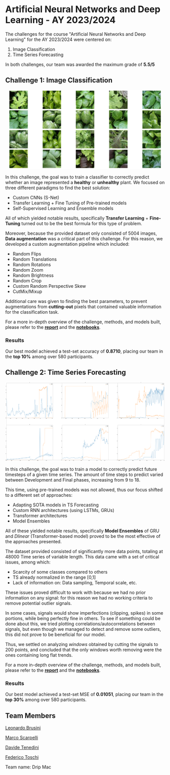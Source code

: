 # Artificial Neural Networks and Deep Learning - AY 2023/2024

 The challenges for the course "Artificial Neural Networks and Deep Learning" for the AY 2023/2024 were centered on:
 1. Image Classification
 2. Time Series Forecasting

 In both challenges, our team was awarded the maximum grade of **5.5/5**

## Challenge 1: Image Classification
<p align="center">
	<img src="images/plants.png" height="250" />
</p>

In this challenge, the goal was to train a classifier to correctly predict whether an image represented a **healthy** or **unhealthy** plant.
We focused on three different paradigms to find the best solution:
- Custom CNNs (S-Net)
- Transfer Learning + Fine Tuning of Pre-trained models
- Self-Supervised Learning and Ensemble models

All of which yielded notable results, specifically **Transfer Learning** + **Fine-Tuning** turned out to be the best formula for this type of problem.

Moreover, because the provided dataset only consisted of 5004 images, **Data augmentation** was a critical part of this challenge. For this reason, we developed a custom augmentation pipeline which included:
 - Random Flips
 - Random Translations
 - Random Rotations
 - Random Zoom
 - Random Brightness
 - Random Crop
 - *Custom* Random Perspective Skew
 - CutMix/Mixup

 Additional care was given to finding the best parameters, to prevent augmentations from **cutting-out** pixels that contained valuable information for the classification task.

 For a more in-depth overview of the challenge, methods, and models built, please refer to the **[report](/docs/Report_Challenge_1.pdf)** and the **[notebooks](/notebooks/Challenge%201/)**.

 ### Results

 Our best model achieved a test-set accuracy of **0.8710**, placing our team in the **top 10%** among over 580 participants.

 ## Challenge 2: Time Series Forecasting
 <p align="center">
 	<img src="images/timeseries.png" height="250" />
 </p>
 In this challenge, the goal was to train a model to correctly predict future timesteps of a given time series. The amount of time steps to predict varied between Development and Final phases, increasing from 9 to 18.

 This time, using pre-trained models was not allowed, thus our focus shifted to a different set of approaches:
 - Adapting SOTA models in TS Forecasting
 - Custom RNN architectures (using LSTMs, GRUs)
 - Transformer architectures
 - Model Ensembles

 All of these yielded notable results, specifically **Model Ensembles** of GRU and *Dlinear* (Transformer-based model) proved to be the most effective of the approaches presented.

 The dataset provided consisted of significantly more data points, totaling at 48000 Time series of variable length. This data came with a set of critical issues, among which:
 - Scarcity of some classes compared to others
 - TS already normalized in the range [0,1]
 - Lack of information on: Data sampling, Temporal scale, etc.

 These issues proved difficult to work with because we had no prior information on any signal: for this reason we had no working criteria to remove potential outlier signals.

  In some cases, signals would show imperfections (clipping, spikes) in some portions, while being perfectly fine in others. To see if something could be done about this, we tried plotting correlations/autocorrelations between signals, but even though we managed to detect and remove some outliers, this did not prove to be beneficial for our model.

 Thus, we settled on analyzing *windows* obtained by cutting the signals to 200 points, and concluded that the only windows worth removing were the ones containing long flat trends.

 For a more in-depth overview of the challenge, methods, and models built, please refer to the **[report](/docs/Report_Challenge_2.pdf)** and the **[notebooks](/notebooks/Challenge%202/)**.

 ### Results

 Our best model achieved a test-set MSE of **0.01051**, placing our team in the **top 30%** among over 580 participants.

 ## Team Members
 [Leonardo Brusini](https://github.com/LeonardoBrusini)
 <p>

 [Marco Scarpelli](https://github.com/ScarpMarc)
<p>

 [Davide Tenedini](https://github.com/DavideTenediniPoliMi)
<p>

 [Federico Toschi](https://github.com/ftoschi14)
 <p>
 
 Team name: Drip Mac
